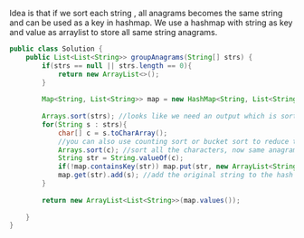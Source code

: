 Idea is that if we sort each string , all anagrams becomes the same string and can be used as a key in hashmap.
We use a hashmap with string as key and value as arraylist to store all same string anagrams.

```java
public class Solution {
    public List<List<String>> groupAnagrams(String[] strs) {
        if(strs == null || strs.length == 0){
            return new ArrayList<>();
        }
        
        Map<String, List<String>> map = new HashMap<String, List<String>>();
        
        Arrays.sort(strs); //looks like we need an output which is sorted
        for(String s : strs){
            char[] c = s.toCharArray();
            //you can also use counting sort or bucket sort to reduce the complexity 
            Arrays.sort(c); //sort all the characters, now same anagrams will become same string.
            String str = String.valueOf(c);
            if(!map.containsKey(str)) map.put(str, new ArrayList<String>());
            map.get(str).add(s); //add the original string to the hash map
        }
        
        return new ArrayList<List<String>>(map.values());
        
    }
}
```
